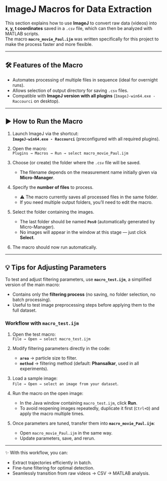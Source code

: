# ImageJ Macros for Data Extraction

This section explains how to use **ImageJ** to convert raw data (videos) into **x, y, t coordinates** saved in a `.csv` file, which can then be analyzed with MATLAB scripts.  
The macro **`macro_movie_Paul.ijm`** was written specifically for this project to make the process faster and more flexible.

---

## 🛠 Features of the Macro

- Automates processing of multiple files in sequence (ideal for overnight runs).  
- Allows selection of output directory for saving `.csv` files.  
- Compatible with **ImageJ version with all plugins** (`ImageJ-win64.exe - Raccourci` on desktop).  

---

## ▶️ How to Run the Macro

1. Launch ImageJ via the shortcut:  
   **`ImageJ-win64.exe - Raccourci`** (preconfigured with all required plugins).  

2. Open the macro:  
   `Plugins → Macros → Run → select macro_movie_Paul.ijm`

3. Choose (or create) the folder where the `.csv` file will be saved.  
   - The filename depends on the measurement name initially given via **Micro-Manager**.  

4. Specify the **number of files** to process.  
   - ⚠️ The macro currently saves all processed files in the same folder.  
   - If you need multiple output folders, you’ll need to edit the macro.

5. Select the folder containing the images.  
   - The last folder should be named **`Pos0`** (automatically generated by Micro-Manager).  
   - No images will appear in the window at this stage — just click **Select**.

6. The macro should now run automatically.

---

## 💡 Tips for Adjusting Parameters

To test and adjust filtering parameters, use **`macro_test.ijm`**, a simplified version of the main macro:

- Contains only the **filtering process** (no saving, no folder selection, no batch processing).  
- Useful to test image preprocessing steps before applying them to the full dataset.  

### Workflow with `macro_test.ijm`

1. Open the test macro:  
   `File → Open → select macro_test.ijm`

2. Modify filtering parameters directly in the code:  
   - **`area`** → particle size to filter.  
   - **`method`** → filtering method (default: **Phansalkar**, used in all experiments).  

3. Load a sample image:  
   `File → Open → select an image from your dataset`.

4. Run the macro on the open image:  
   - In the Java window containing `macro_test.ijm`, click **Run**.  
   - To avoid reopening images repeatedly, duplicate it first (`Ctrl+D`) and apply the macro multiple times.

5. Once parameters are tuned, transfer them into **`macro_movie_Paul.ijm`**:  
   - Open `macro_movie_Paul.ijm` in the same way.  
   - Update parameters, save, and rerun.

---

✨ With this workflow, you can:  
- Extract trajectories efficiently in batch.  
- Fine-tune filtering for optimal detection.  
- Seamlessly transition from raw videos → CSV → MATLAB analysis.
